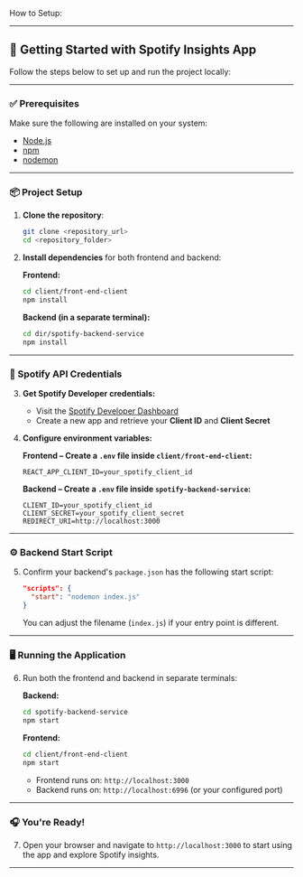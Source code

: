 How to Setup:

---

## 🚀 Getting Started with Spotify Insights App

Follow the steps below to set up and run the project locally:

---

### ✅ Prerequisites

Make sure the following are installed on your system:

* [Node.js](https://nodejs.org/)
* [npm](https://www.npmjs.com/)
* [nodemon](https://www.npmjs.com/package/nodemon)

---

### 📦 Project Setup

1. **Clone the repository**:

   ```bash
   git clone <repository_url>
   cd <repository_folder>
   ```

2. **Install dependencies** for both frontend and backend:

   **Frontend:**

   ```bash
   cd client/front-end-client
   npm install
   ```

   **Backend (in a separate terminal):**

   ```bash
   cd dir/spotify-backend-service
   npm install
   ```

---

### 🔐 Spotify API Credentials

3. **Get Spotify Developer credentials:**

   * Visit the [Spotify Developer Dashboard](https://developer.spotify.com/dashboard/)
   * Create a new app and retrieve your **Client ID** and **Client Secret**

4. **Configure environment variables:**

   **Frontend – Create a `.env` file inside `client/front-end-client`:**

   ```
   REACT_APP_CLIENT_ID=your_spotify_client_id
   ```

   **Backend – Create a `.env` file inside `spotify-backend-service`:**

   ```
   CLIENT_ID=your_spotify_client_id
   CLIENT_SECRET=your_spotify_client_secret
   REDIRECT_URI=http://localhost:3000
   ```

---

### ⚙️ Backend Start Script

5. Confirm your backend's `package.json` has the following start script:

   ```json
   "scripts": {
     "start": "nodemon index.js"
   }
   ```

   You can adjust the filename (`index.js`) if your entry point is different.

---

### 🖥️ Running the Application

6. Run both the frontend and backend in separate terminals:

   **Backend:**

   ```bash
   cd spotify-backend-service
   npm start
   ```

   **Frontend:**

   ```bash
   cd client/front-end-client
   npm start
   ```

   * Frontend runs on: `http://localhost:3000`
   * Backend runs on: `http://localhost:6996` (or your configured port)

---

### 🎧 You're Ready!

7. Open your browser and navigate to `http://localhost:3000` to start using the app and explore Spotify insights.

---
